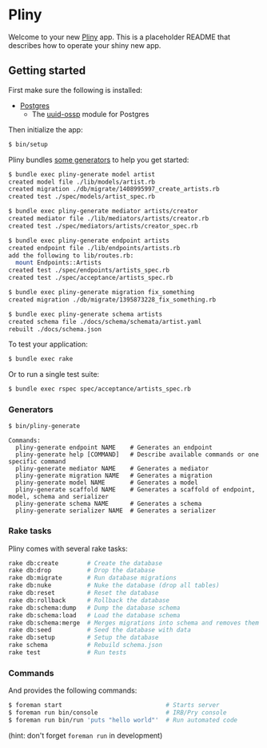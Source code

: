 # Pliny

Welcome to your new [Pliny](https://github.com/interagent/pliny) app. This is a placeholder README that describes how
to operate your shiny new app.

## Getting started

First make sure the following is installed:

* [Postgres](http://www.postgresql.org/)
    * The [uuid-ossp](http://www.postgresql.org/docs/9.3/static/uuid-ossp.html) module for Postgres

Then initialize the app:

```bash
$ bin/setup
```

Pliny bundles [some generators](#generators) to help you get started:

```bash
$ bundle exec pliny-generate model artist
created model file ./lib/models/artist.rb
created migration ./db/migrate/1408995997_create_artists.rb
created test ./spec/models/artist_spec.rb

$ bundle exec pliny-generate mediator artists/creator
created mediator file ./lib/mediators/artists/creator.rb
created test ./spec/mediators/artists/creator_spec.rb

$ bundle exec pliny-generate endpoint artists
created endpoint file ./lib/endpoints/artists.rb
add the following to lib/routes.rb:
  mount Endpoints::Artists
created test ./spec/endpoints/artists_spec.rb
created test ./spec/acceptance/artists_spec.rb

$ bundle exec pliny-generate migration fix_something
created migration ./db/migrate/1395873228_fix_something.rb

$ bundle exec pliny-generate schema artists
created schema file ./docs/schema/schemata/artist.yaml
rebuilt ./docs/schema.json
```

To test your application:

```bash
$ bundle exec rake
```

Or to run a single test suite:

```bash
$ bundle exec rspec spec/acceptance/artists_spec.rb
```

### Generators

```bash
$ bin/pliny-generate
```

```
Commands:
  pliny-generate endpoint NAME    # Generates an endpoint
  pliny-generate help [COMMAND]   # Describe available commands or one specific command
  pliny-generate mediator NAME    # Generates a mediator
  pliny-generate migration NAME   # Generates a migration
  pliny-generate model NAME       # Generates a model
  pliny-generate scaffold NAME    # Generates a scaffold of endpoint, model, schema and serializer
  pliny-generate schema NAME      # Generates a schema
  pliny-generate serializer NAME  # Generates a serializer
```

### Rake tasks

Pliny comes with several rake tasks:

```bash
rake db:create        # Create the database
rake db:drop          # Drop the database
rake db:migrate       # Run database migrations
rake db:nuke          # Nuke the database (drop all tables)
rake db:reset         # Reset the database
rake db:rollback      # Rollback the database
rake db:schema:dump   # Dump the database schema
rake db:schema:load   # Load the database schema
rake db:schema:merge  # Merges migrations into schema and removes them
rake db:seed          # Seed the database with data
rake db:setup         # Setup the database
rake schema           # Rebuild schema.json
rake test             # Run tests
```

### Commands

And provides the following commands:

```bash
$ foreman start                             # Starts server
$ foreman run bin/console                   # IRB/Pry console
$ foreman run bin/run 'puts "hello world"'  # Run automated code
```

(hint: don't forget `foreman run` in development)
